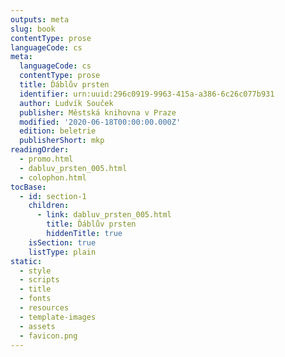 ```yaml
---
outputs: meta
slug: book
contentType: prose
languageCode: cs
meta:
  languageCode: cs
  contentType: prose
  title: Ďáblův prsten
  identifier: urn:uuid:296c0919-9963-415a-a386-6c26c077b931
  author: Ludvík Souček
  publisher: Městská knihovna v Praze
  modified: '2020-06-18T00:00:00.000Z'
  edition: beletrie
  publisherShort: mkp
readingOrder:
  - promo.html
  - dabluv_prsten_005.html
  - colophon.html
tocBase:
  - id: section-1
    children:
      - link: dabluv_prsten_005.html
        title: Ďáblův prsten
        hiddenTitle: true
    isSection: true
    listType: plain
static:
  - style
  - scripts
  - title
  - fonts
  - resources
  - template-images
  - assets
  - favicon.png
---
```

